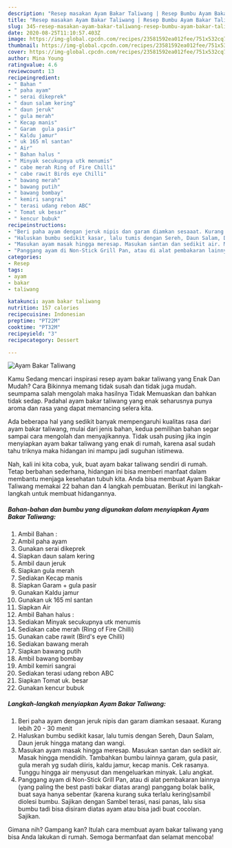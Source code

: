 ```yaml
---
description: "Resep masakan Ayam Bakar Taliwang | Resep Bumbu Ayam Bakar Taliwang Yang Paling Enak"
title: "Resep masakan Ayam Bakar Taliwang | Resep Bumbu Ayam Bakar Taliwang Yang Paling Enak"
slug: 345-resep-masakan-ayam-bakar-taliwang-resep-bumbu-ayam-bakar-taliwang-yang-paling-enak
date: 2020-08-25T11:10:57.403Z
image: https://img-global.cpcdn.com/recipes/23581592ea012fee/751x532cq70/ayam-bakar-taliwang-foto-resep-utama.jpg
thumbnail: https://img-global.cpcdn.com/recipes/23581592ea012fee/751x532cq70/ayam-bakar-taliwang-foto-resep-utama.jpg
cover: https://img-global.cpcdn.com/recipes/23581592ea012fee/751x532cq70/ayam-bakar-taliwang-foto-resep-utama.jpg
author: Mina Young
ratingvalue: 4.6
reviewcount: 13
recipeingredient:
- " Bahan "
- " paha ayam"
- " serai dikeprek"
- " daun salam kering"
- " daun jeruk"
- " gula merah"
- " Kecap manis"
- " Garam  gula pasir"
- " Kaldu jamur"
- " uk 165 ml santan"
- " Air"
- " Bahan halus "
- " Minyak secukupnya utk menumis"
- " cabe merah Ring of Fire Chilli"
- " cabe rawit Birds eye Chilli"
- " bawang merah"
- " bawang putih"
- " bawang bombay"
- " kemiri sangrai"
- " terasi udang rebon ABC"
- " Tomat uk besar"
- " kencur bubuk"
recipeinstructions:
- "Beri paha ayam dengan jeruk nipis dan garam diamkan sesaaat. Kurang lebih 20 - 30 menit"
- "Haluskan bumbu sedikit kasar, lalu tumis dengan Sereh, Daun Salam, Daun jeruk hingga matang dan wangi."
- "Masukan ayam masak hingga meresap. Masukan santan dan sedikit air. Masak hingga mendidih. Tambahkan bumbu lainnya garam, gula pasir, gula merah yg sudah diiris, kaldu jamur, kecap manis. Cek rasanya. Tunggu hingga air menyusut dan mengeluarkan minyak. Lalu angkat."
- "Panggang ayam di Non-Stick Grill Pan, atau di alat pembakaran lainnya (yang paling the best pasti bakar diatas arang) panggang bolak balik, buat saya hanya sebentar (karena kurang suka terlalu kering)sambil diolesi bumbu. Sajikan dengan Sambel terasi, nasi panas, lalu sisa bumbu tadi bisa disiram diatas ayam atau bisa jadi buat cocolan. Sajikan."
categories:
- Resep
tags:
- ayam
- bakar
- taliwang

katakunci: ayam bakar taliwang 
nutrition: 157 calories
recipecuisine: Indonesian
preptime: "PT22M"
cooktime: "PT32M"
recipeyield: "3"
recipecategory: Dessert

---
```



![Ayam Bakar Taliwang](https://img-global.cpcdn.com/recipes/23581592ea012fee/751x532cq70/ayam-bakar-taliwang-foto-resep-utama.jpg)

Kamu Sedang mencari inspirasi resep ayam bakar taliwang yang Enak Dan Mudah? Cara Bikinnya memang tidak susah dan tidak juga mudah. seumpama salah mengolah maka hasilnya Tidak Memuaskan dan bahkan tidak sedap. Padahal ayam bakar taliwang yang enak seharusnya punya aroma dan rasa yang dapat memancing selera kita.



Ada beberapa hal yang sedikit banyak mempengaruhi kualitas rasa dari ayam bakar taliwang, mulai dari jenis bahan, kedua pemilihan bahan segar sampai cara mengolah dan menyajikannya. Tidak usah pusing jika ingin menyiapkan ayam bakar taliwang yang enak di rumah, karena asal sudah tahu triknya maka hidangan ini mampu jadi suguhan istimewa.


Nah, kali ini kita coba, yuk, buat ayam bakar taliwang sendiri di rumah. Tetap berbahan sederhana, hidangan ini bisa memberi manfaat dalam membantu menjaga kesehatan tubuh kita. Anda bisa membuat Ayam Bakar Taliwang memakai 22 bahan dan 4 langkah pembuatan. Berikut ini langkah-langkah untuk membuat hidangannya.

<!--inarticleads1-->

##### Bahan-bahan dan bumbu yang digunakan dalam menyiapkan Ayam Bakar Taliwang:

1. Ambil  Bahan :
1. Ambil  paha ayam
1. Gunakan  serai dikeprek
1. Siapkan  daun salam kering
1. Ambil  daun jeruk
1. Siapkan  gula merah
1. Sediakan  Kecap manis
1. Siapkan  Garam + gula pasir
1. Gunakan  Kaldu jamur
1. Gunakan  uk 165 ml santan
1. Siapkan  Air
1. Ambil  Bahan halus :
1. Sediakan  Minyak secukupnya utk menumis
1. Sediakan  cabe merah (Ring of Fire Chilli)
1. Gunakan  cabe rawit (Bird&#39;s eye Chilli)
1. Sediakan  bawang merah
1. Siapkan  bawang putih
1. Ambil  bawang bombay
1. Ambil  kemiri sangrai
1. Sediakan  terasi udang rebon ABC
1. Siapkan  Tomat uk. besar
1. Gunakan  kencur bubuk




<!--inarticleads2-->

##### Langkah-langkah menyiapkan Ayam Bakar Taliwang:

1. Beri paha ayam dengan jeruk nipis dan garam diamkan sesaaat. Kurang lebih 20 - 30 menit
1. Haluskan bumbu sedikit kasar, lalu tumis dengan Sereh, Daun Salam, Daun jeruk hingga matang dan wangi.
1. Masukan ayam masak hingga meresap. Masukan santan dan sedikit air. Masak hingga mendidih. Tambahkan bumbu lainnya garam, gula pasir, gula merah yg sudah diiris, kaldu jamur, kecap manis. Cek rasanya. Tunggu hingga air menyusut dan mengeluarkan minyak. Lalu angkat.
1. Panggang ayam di Non-Stick Grill Pan, atau di alat pembakaran lainnya (yang paling the best pasti bakar diatas arang) panggang bolak balik, buat saya hanya sebentar (karena kurang suka terlalu kering)sambil diolesi bumbu. Sajikan dengan Sambel terasi, nasi panas, lalu sisa bumbu tadi bisa disiram diatas ayam atau bisa jadi buat cocolan. Sajikan.




Gimana nih? Gampang kan? Itulah cara membuat ayam bakar taliwang yang bisa Anda lakukan di rumah. Semoga bermanfaat dan selamat mencoba!
